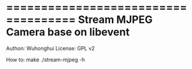 ====================================
Stream MJPEG Camera base on libevent
====================================

Authon: Wuhonghui
License: GPL v2

How to:
	make
	./stream-mjpeg -h
